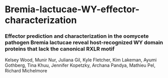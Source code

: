 # Bremia-lactucae-WY-effector-characterization

### Effector prediction and characterization in the oomycete pathogen Bremia lactucae reveal host-recognized WY domain proteins that lack the canonical RXLR motif

Kelsey Wood, Munir Nur, Juliana Gil, Kyle Fletcher, Kim Lakeman, Ayumi Gothberg, Tina Khuu, Jennifer Kopetzky, Archana Pandya, Mathieu Pel, Richard Michelmore


#
